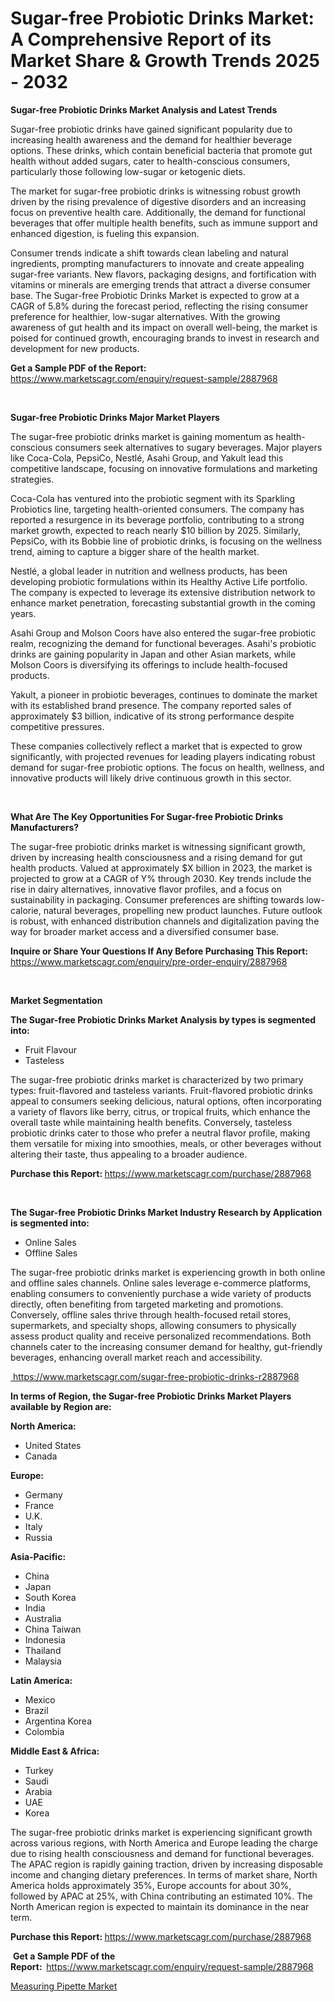 <p><h1>Sugar-free Probiotic Drinks Market: A Comprehensive Report of its Market Share & Growth Trends 2025 - 2032</h1></p><p><strong>Sugar-free Probiotic Drinks Market Analysis and Latest Trends</strong></p>
<p><p>Sugar-free probiotic drinks have gained significant popularity due to increasing health awareness and the demand for healthier beverage options. These drinks, which contain beneficial bacteria that promote gut health without added sugars, cater to health-conscious consumers, particularly those following low-sugar or ketogenic diets. </p><p>The market for sugar-free probiotic drinks is witnessing robust growth driven by the rising prevalence of digestive disorders and an increasing focus on preventive health care. Additionally, the demand for functional beverages that offer multiple health benefits, such as immune support and enhanced digestion, is fueling this expansion. </p><p>Consumer trends indicate a shift towards clean labeling and natural ingredients, prompting manufacturers to innovate and create appealing sugar-free variants. New flavors, packaging designs, and fortification with vitamins or minerals are emerging trends that attract a diverse consumer base. The Sugar-free Probiotic Drinks Market is expected to grow at a CAGR of 5.8% during the forecast period, reflecting the rising consumer preference for healthier, low-sugar alternatives. With the growing awareness of gut health and its impact on overall well-being, the market is poised for continued growth, encouraging brands to invest in research and development for new products.</p></p>
<p><strong>Get a Sample PDF of the Report:&nbsp;</strong> <a href="https://www.marketscagr.com/enquiry/request-sample/2887968?utm_campaign=3249&utm_medium=2&utm_source=Github&utm_content=ia&utm_term=14032025&utm_id=sugar-free-probiotic-drinks">https://www.marketscagr.com/enquiry/request-sample/2887968</a></p>
<p>&nbsp;</p>
<p><strong>Sugar-free Probiotic Drinks Major Market Players</strong></p>
<p><p>The sugar-free probiotic drinks market is gaining momentum as health-conscious consumers seek alternatives to sugary beverages. Major players like Coca-Cola, PepsiCo, Nestlé, Asahi Group, and Yakult lead this competitive landscape, focusing on innovative formulations and marketing strategies.</p><p>Coca-Cola has ventured into the probiotic segment with its Sparkling Probiotics line, targeting health-oriented consumers. The company has reported a resurgence in its beverage portfolio, contributing to a strong market growth, expected to reach nearly $10 billion by 2025. Similarly, PepsiCo, with its Bobbie line of probiotic drinks, is focusing on the wellness trend, aiming to capture a bigger share of the health market.</p><p>Nestlé, a global leader in nutrition and wellness products, has been developing probiotic formulations within its Healthy Active Life portfolio. The company is expected to leverage its extensive distribution network to enhance market penetration, forecasting substantial growth in the coming years.</p><p>Asahi Group and Molson Coors have also entered the sugar-free probiotic realm, recognizing the demand for functional beverages. Asahi's probiotic drinks are gaining popularity in Japan and other Asian markets, while Molson Coors is diversifying its offerings to include health-focused products.</p><p>Yakult, a pioneer in probiotic beverages, continues to dominate the market with its established brand presence. The company reported sales of approximately $3 billion, indicative of its strong performance despite competitive pressures.</p><p>These companies collectively reflect a market that is expected to grow significantly, with projected revenues for leading players indicating robust demand for sugar-free probiotic options. The focus on health, wellness, and innovative products will likely drive continuous growth in this sector.</p></p>
<p>&nbsp;</p>
<p><strong>What Are The Key Opportunities For Sugar-free Probiotic Drinks Manufacturers?</strong></p>
<p><p>The sugar-free probiotic drinks market is witnessing significant growth, driven by increasing health consciousness and a rising demand for gut health products. Valued at approximately $X billion in 2023, the market is projected to grow at a CAGR of Y% through 2030. Key trends include the rise in dairy alternatives, innovative flavor profiles, and a focus on sustainability in packaging. Consumer preferences are shifting towards low-calorie, natural beverages, propelling new product launches. Future outlook is robust, with enhanced distribution channels and digitalization paving the way for broader market access and a diversified consumer base.</p></p>
<p><strong>Inquire or Share Your Questions If Any Before Purchasing This Report:</strong> <a href="https://www.marketscagr.com/enquiry/pre-order-enquiry/2887968?utm_campaign=3249&utm_medium=2&utm_source=Github&utm_content=ia&utm_term=14032025&utm_id=sugar-free-probiotic-drinks">https://www.marketscagr.com/enquiry/pre-order-enquiry/2887968</a></p>
<p>&nbsp;</p>
<p><strong>Market Segmentation</strong></p>
<p><strong>The Sugar-free Probiotic Drinks Market Analysis by types is segmented into:</strong></p>
<p><ul><li>Fruit Flavour</li><li>Tasteless</li></ul></p>
<p><p>The sugar-free probiotic drinks market is characterized by two primary types: fruit-flavored and tasteless variants. Fruit-flavored probiotic drinks appeal to consumers seeking delicious, natural options, often incorporating a variety of flavors like berry, citrus, or tropical fruits, which enhance the overall taste while maintaining health benefits. Conversely, tasteless probiotic drinks cater to those who prefer a neutral flavor profile, making them versatile for mixing into smoothies, meals, or other beverages without altering their taste, thus appealing to a broader audience.</p></p>
<p><strong>Purchase this Report:&nbsp;</strong><a href="https://www.marketscagr.com/purchase/2887968?utm_campaign=3249&utm_medium=2&utm_source=Github&utm_content=ia&utm_term=14032025&utm_id=sugar-free-probiotic-drinks">https://www.marketscagr.com/purchase/2887968</a></p>
<p>&nbsp;</p>
<p><strong>The Sugar-free Probiotic Drinks Market Industry Research by Application is segmented into:</strong></p>
<p><ul><li>Online Sales</li><li>Offline Sales</li></ul></p>
<p><p>The sugar-free probiotic drinks market is experiencing growth in both online and offline sales channels. Online sales leverage e-commerce platforms, enabling consumers to conveniently purchase a wide variety of products directly, often benefiting from targeted marketing and promotions. Conversely, offline sales thrive through health-focused retail stores, supermarkets, and specialty shops, allowing consumers to physically assess product quality and receive personalized recommendations. Both channels cater to the increasing consumer demand for healthy, gut-friendly beverages, enhancing overall market reach and accessibility.</p></p>
<p><a href="https://www.marketscagr.com/sugar-free-probiotic-drinks-r2887968?utm_campaign=3249&utm_medium=2&utm_source=Github&utm_content=ia&utm_term=14032025&utm_id=sugar-free-probiotic-drinks">&nbsp;https://www.marketscagr.com/sugar-free-probiotic-drinks-r2887968</a></p>
<p><strong>In terms of Region, the Sugar-free Probiotic Drinks Market Players available by Region are:</strong></p>
<p>
    <p> <strong> North America: </strong>
        <ul>
            <li>United States</li>
            <li>Canada</li>
        </ul>
        </p> 
    <p> <strong> Europe: </strong>
        <ul>
            <li>Germany</li>
            <li>France</li>
            <li>U.K.</li>
            <li>Italy</li>
            <li>Russia</li>
        </ul>
        </p> 
    <p> <strong> Asia-Pacific: </strong>
        <ul>
            <li>China</li>
            <li>Japan</li>
            <li>South Korea</li>
            <li>India</li>
            <li>Australia</li>
            <li>China Taiwan</li>
            <li>Indonesia</li>
            <li>Thailand</li>
            <li>Malaysia</li>
        </ul>
        </p> 
    <p> <strong> Latin America: </strong>
        <ul>
            <li>Mexico</li>
            <li>Brazil</li>
            <li>Argentina Korea</li>
            <li>Colombia</li>
        </ul>
        </p> 
    <p> <strong> Middle East & Africa: </strong>
        <ul>
            <li>Turkey</li>
            <li>Saudi</li>
            <li>Arabia</li>
            <li>UAE</li>
            <li>Korea</li>
        </ul>
    </p>
    </p>
<p><p>The sugar-free probiotic drinks market is experiencing significant growth across various regions, with North America and Europe leading the charge due to rising health consciousness and demand for functional beverages. The APAC region is rapidly gaining traction, driven by increasing disposable income and changing dietary preferences. In terms of market share, North America holds approximately 35%, Europe accounts for about 30%, followed by APAC at 25%, with China contributing an estimated 10%. The North American region is expected to maintain its dominance in the near term.</p></p>
<p><strong>Purchase this Report: </strong><a href="https://www.marketscagr.com/purchase/2887968?utm_campaign=3249&utm_medium=2&utm_source=Github&utm_content=ia&utm_term=14032025&utm_id=sugar-free-probiotic-drinks">https://www.marketscagr.com/purchase/2887968</a></p>
<p>&nbsp;<strong>Get a Sample PDF of the Report:&nbsp;&nbsp;</strong><a href="https://www.marketscagr.com/enquiry/request-sample/2887968?utm_campaign=3249&utm_medium=2&utm_source=Github&utm_content=ia&utm_term=14032025&utm_id=sugar-free-probiotic-drinks">https://www.marketscagr.com/enquiry/request-sample/2887968</a></p>
<p><strong></strong></p>
<p><p><a href="https://github.com/dushornerfe/Market-Research-Report-List-1/blob/main/measuring-pipette-market.md?utm_campaign=3249&utm_medium=2&utm_source=Github&utm_content=ia&utm_term=14032025&utm_id=sugar-free-probiotic-drinks">Measuring Pipette Market</a></p></p>